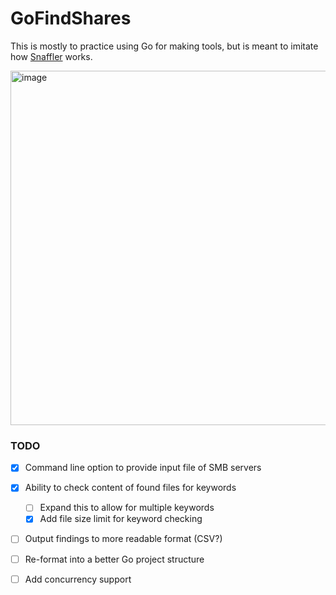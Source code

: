 # GoFindShares

This is mostly to practice using Go for making tools, but is meant to imitate how [Snaffler](https://github.com/SnaffCon/Snaffler) works.

<img width="567" alt="image" src="https://github.com/imflikk/GoFindShares/assets/58894272/67814816-561d-400b-9907-5c4973cb73a0">

### TODO
- [x] Command line option to provide input file of SMB servers
- [x] Ability to check content of found files for keywords
  - [ ] Expand this to allow for multiple keywords
  - [x] Add file size limit for keyword checking
- [ ] Output findings to more readable format (CSV?)
- [ ] Re-format into a better Go project structure
- [ ] Add concurrency support




